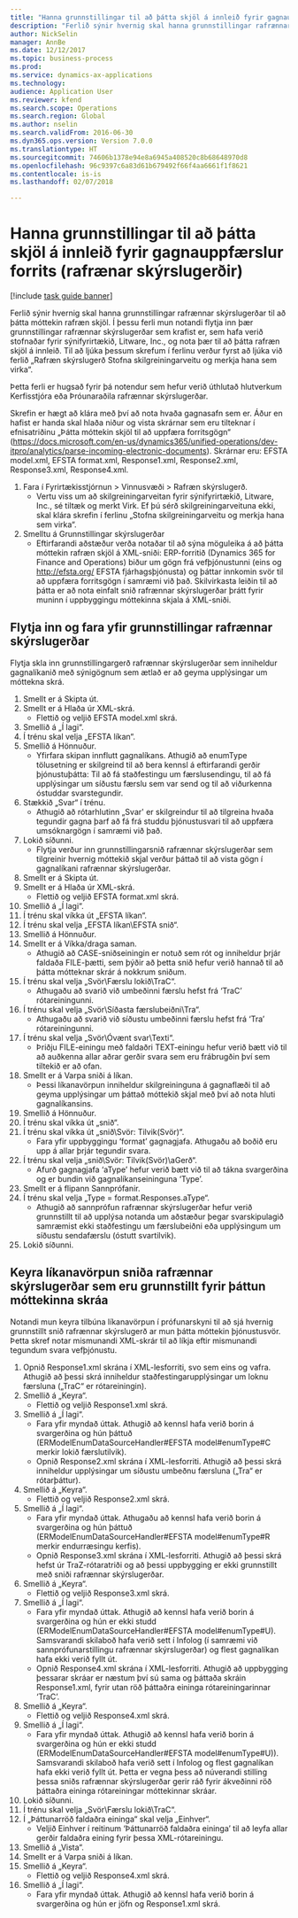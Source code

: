 ```yaml
--- 
title: "Hanna grunnstillingar til að þátta skjöl á innleið fyrir gagnauppfærslur forrits (rafrænar skýrslugerðir)"
description: "Ferlið sýnir hvernig skal hanna grunnstillingar rafrænnar skýrslugerðar til að þátta móttekin rafræn skjöl."
author: NickSelin
manager: AnnBe
ms.date: 12/12/2017
ms.topic: business-process
ms.prod: 
ms.service: dynamics-ax-applications
ms.technology: 
audience: Application User
ms.reviewer: kfend
ms.search.scope: Operations
ms.search.region: Global
ms.author: nselin
ms.search.validFrom: 2016-06-30
ms.dyn365.ops.version: Version 7.0.0
ms.translationtype: HT
ms.sourcegitcommit: 74606b1378e94e8a6945a408520c8b68648970d8
ms.openlocfilehash: 96c9397c6a83d61b679492f66f4aa6661f1f8621
ms.contentlocale: is-is
ms.lasthandoff: 02/07/2018

---
```

# <a name="design-configurations-to-parse-incoming-documents-for-application-data-updates-er"></a>Hanna grunnstillingar til að þátta skjöl á innleið fyrir gagnauppfærslur forrits (rafrænar skýrslugerðir)

[!include [task guide banner](../../includes/task-guide-banner.md)]

Ferlið sýnir hvernig skal hanna grunnstillingar rafrænnar skýrslugerðar til að þátta móttekin rafræn skjöl. Í þessu ferli mun notandi flytja inn þær grunnstillingar rafrænnar skýrslugerðar sem krafist er, sem hafa verið stofnaðar fyrir sýnifyrirtækið, Litware, Inc., og nota þær til að þátta rafræn skjöl á innleið. Til að ljúka þessum skrefum í ferlinu verður fyrst að ljúka við ferlið „Rafræn skýrslugerð Stofna skilgreiningarveitu og merkja hana sem virka“.

Þetta ferli er hugsað fyrir þá notendur sem hefur verið úthlutað hlutverkum Kerfisstjóra eða Þróunaraðila rafrænnar skýrslugerðar. 

Skrefin er hægt að klára með því að nota hvaða gagnasafn sem er. Áður en hafist er handa skal hlaða niður og vista skrárnar sem eru tilteknar í efnisatriðinu „Þátta móttekin skjöl til að uppfæra forritsgögn“ (https://docs.microsoft.com/en-us/dynamics365/unified-operations/dev-itpro/analytics/parse-incoming-electronic-documents). Skrárnar eru: EFSTA model.xml, EFSTA format.xml, Response1.xml, Response2.xml, Response3.xml, Response4.xml.

1. Fara í Fyrirtækisstjórnun > Vinnusvæði > Rafræn skýrslugerð.
    * Vertu viss um að skilgreiningarveitan fyrir sýnifyrirtækið, Litware, Inc., sé tiltæk og merkt Virk. Ef þú sérð skilgreiningarveituna ekki, skal klára skrefin í ferlinu „Stofna skilgreiningarveitu og merkja hana sem virka“.  
2. Smelltu á Grunnstillingar skýrslugerðar
    * Eftirfarandi aðstæður verða notaðar til að sýna möguleika á að þátta móttekin rafræn skjöl á XML-sniði: ERP-forritið (Dynamics 365 for Finance and Operations) biður um gögn frá vefþjónustunni (eins og http://efsta.org/ EFSTA fjárhagsþjónusta) og þáttar innkomin svör til að uppfæra forritsgögn í samræmi við það. Skilvirkasta leiðin til að þátta er að nota einfalt snið rafrænnar skýrslugerðar þrátt fyrir muninn í uppbyggingu móttekinna skjala á XML-sniði.   

## <a name="import-and-review-er-configurations"></a>Flytja inn og fara yfir grunnstillingar rafrænnar skýrslugerðar
Flytja skla inn grunnstillingargerð rafrænnar skýrslugerðar sem inniheldur gagnalíkanið með sýnigögnum sem ætlað er að geyma upplýsingar um móttekna skrá.  
1. Smellt er á Skipta út.
2. Smellt er á Hlaða úr XML-skrá.
    * Flettið og veljið EFSTA model.xml skrá.  
3. Smellið á „Í lagi“.
4. Í trénu skal velja „EFSTA líkan“.
5. Smellið á Hönnuður.
    * Yfirfara skipan innflutt gagnalíkans. Athugið að enumType tölusetning er skilgreind til að bera kennsl á eftirfarandi gerðir þjónustuþátta: Til að fá staðfestingu um færslusendingu, til að fá upplýsingar um síðustu færslu sem var send og til að viðurkenna óstuddar svarstegundir.   
6. Stækkið „Svar“ í trénu.
    * Athugið að rótarhlutinn „Svar' er skilgreindur til að tilgreina hvaða tegundir gagna þarf að fá frá studdu þjónustusvari til að uppfæra umsóknargögn í samræmi við það.   
7. Lokið síðunni.
    * Flytja verður inn grunnstillingarsnið rafrænnar skýrslugerðar sem tilgreinir hvernig móttekið skjal verður þáttað til að vista gögn í gagnalíkani rafrænnar skýrslugerðar.   
8. Smellt er á Skipta út.
9. Smellt er á Hlaða úr XML-skrá.
    * Flettið og veljið EFSTA format.xml skrá.  
10. Smellið á „Í lagi“.
11. Í trénu skal víkka út „EFSTA líkan“.
12. Í trénu skal velja „EFSTA líkan\EFSTA snið“.
13. Smellið á Hönnuður.
14. Smellt er á Víkka/draga saman.
    * Athugið að CASE-sniðseiningin er notuð sem rót og inniheldur þrjár faldaða FILE-þætti, sem þýðir að þetta snið hefur verið hannað til að þátta mótteknar skrár á nokkrum sniðum.  
15. Í trénu skal velja „Svör\Færslu lokið\TraC“.
    * Athugaðu að svarið við umbeðinni færslu hefst frá ‘TraC’ rótareiningunni.   
16. Í trénu skal velja „Svör\Síðasta færslubeiðni\Tra“.
    * Athugaðu að svarið við síðustu umbeðinni færslu hefst frá ‘Tra’ rótareiningunni.   
17. Í trénu skal velja „Svör\Óvænt svar\Texti“.
    * Þriðju FILE-einingu með faldaðri TEXT-einingu hefur verið bætt við til að auðkenna allar aðrar gerðir svara sem eru frábrugðin því sem tiltekið er að ofan.   
18. Smellt er á Varpa sniði á líkan.
    * Þessi líkanavörpun inniheldur skilgreininguna á gagnaflæði til að geyma upplýsingar um þáttað móttekið skjal með því að nota hluti gagnalíkansins.  
19. Smellið á Hönnuður.
20. Í trénu skal víkka út „snið“.
21. Í trénu skal víkka út „snið\Svör: Tilvik(Svör)“.
    * Fara yfir uppbyggingu ‘format’ gagnagjafa. Athugaðu að boðið eru upp á allar þrjár tegundir svara.   
22. Í trénu skal velja „snið\Svör: Tilvik(Svör)\aGerð“.
    * Afurð gagnagjafa ‘aType’ hefur verið bætt við til að tákna svargerðina og er bundin við gagnalíkanseininguna ‘Type’.  
23. Smellt er á flipann Sannprófanir.
24. Í trénu skal velja „Type = format.Responses.aType“.
    * Athugið að sannprófun rafrænnar skýrslugerðar hefur verið grunnstillt til að upplýsa notanda um aðstæður þegar svarskipulagið samræmist ekki staðfestingu um færslubeiðni eða upplýsingum um síðustu sendafærslu (óstutt svartilvik).   
25. Lokið síðunni.

## <a name="run-model-mapping-of-er-format-configured-for-parsing-incoming-files"></a>Keyra líkanavörpun sniða rafrænnar skýrslugerðar sem eru grunnstillt fyrir þáttun móttekinna skráa
Notandi mun keyra tilbúna líkanavörpun í prófunarskyni til að sjá hvernig grunnstillt snið rafrænnar skýrslugerð ar mun þátta móttekin þjónustusvör. Þetta skref notar mismunandi XML-skrár til að líkja eftir mismunandi tegundum svara vefþjónustu.   
1. Opnið Response1.xml skrána í XML-lesforriti, svo sem eins og vafra. Athugið að þessi skrá inniheldur staðfestingarupplýsingar um loknu færsluna („TraC“ er rótareiningin).   
2. Smellið á „Keyra“.
    * Flettið og veljið Response1.xml skrá.  
3. Smellið á „Í lagi“.
    * Fara yfir myndað úttak. Athugið að kennsl hafa verið borin á svargerðina og hún þáttuð (ERModelEnumDataSourceHandler#EFSTA model#enumType#C merkir lokið færslutilvik).   
    * Opnið Response2.xml skrána í XML-lesforriti. Athugið að þessi skrá inniheldur upplýsingar um síðustu umbeðnu færsluna („Tra“ er rótarþáttur).   
4. Smellið á „Keyra“.
    * Flettið og veljið Response2.xml skrá.  
5. Smellið á „Í lagi“.
    * Fara yfir myndað úttak. Athugaðu að kennsl hafa verið borin á svargerðina og hún þáttuð (ERModelEnumDataSourceHandler#EFSTA model#enumType#R merkir endurræsingu kerfis).   
    * Opnið Response3.xml skrána í XML-lesforriti. Athugið að þessi skrá hefst úr TraZ-rótaratriði og að þessi uppbygging er ekki grunnstillt með sniði rafrænnar skýrslugerðar.   
6. Smellið á „Keyra“.
    * Flettið og veljið Response3.xml skrá.  
7. Smellið á „Í lagi“.
    * Fara yfir myndað úttak. Athugið að kennsl hafa verið borin á svargerðina og hún er ekki studd (ERModelEnumDataSourceHandler#EFSTA model#enumType#U). Samsvarandi skilaboð hafa verið sett í Infolog (í samræmi við sannprófunarstillingu rafrænnar skýrslugerðar) og flest gagnalíkan hafa ekki verið fyllt út.   
    * Opnið Response4.xml skrána í XML-lesforriti. Athugið að uppbygging þessarar skráar er næstum því sú sama og þáttaða skráin Response1.xml, fyrir utan röð þáttaðra eininga rótareiningarinnar ‘TraC’.   
8. Smellið á „Keyra“.
    * Flettið og veljið Response4.xml skrá.  
9. Smellið á „Í lagi“.
    * Fara yfir myndað úttak. Athugið að kennsl hafa verið borin á svargerðina og hún er ekki studd (ERModelEnumDataSourceHandler#EFSTA model#enumType#U)). Samsvarandi skilaboð hafa verið sett í Infolog og flest gagnalíkan hafa ekki verið fyllt út. Þetta er vegna þess að núverandi stilling þessa sniðs rafrænnar skýrslugerðar gerir ráð fyrir ákveðinni röð þáttaðra eininga rótareiningar móttekinnar skráar.   
10. Lokið síðunni.
11. Í trénu skal velja „Svör\Færslu lokið\TraC“.
12. Í „Þáttunarröð faldaðra eininga“ skal velja „Einhver“.
    * Veljið Einhver í reitinum ‘Þáttunarröð faldaðra eininga’ til að leyfa allar gerðir faldaðra eining fyrir þessa XML-rótareiningu.  
13. Smellið á „Vista“.
14. Smellt er á Varpa sniði á líkan.
15. Smellið á „Keyra“.
    * Flettið og veljið Response4.xml skrá.  
16. Smellið á „Í lagi“.
    * Fara yfir myndað úttak. Athugið að kennsl hafa verið borin á svargerðina og hún er jöfn og Response1.xml skrá.  


